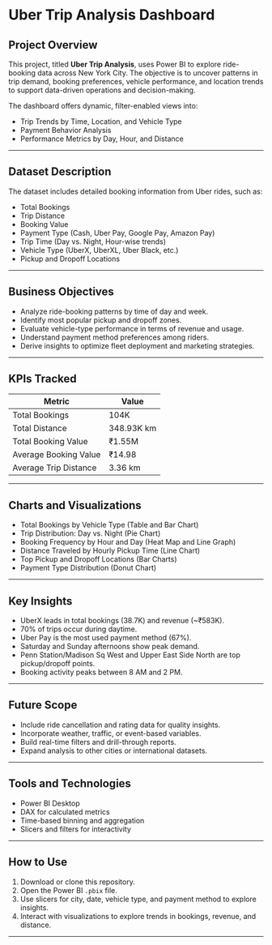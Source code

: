 # Uber Trip Analysis Dashboard

## Project Overview
This project, titled **Uber Trip Analysis**, uses Power BI to explore ride-booking data across New York City. The objective is to uncover patterns in trip demand, booking preferences, vehicle performance, and location trends to support data-driven operations and decision-making.

The dashboard offers dynamic, filter-enabled views into:
- Trip Trends by Time, Location, and Vehicle Type
- Payment Behavior Analysis
- Performance Metrics by Day, Hour, and Distance

---

## Dataset Description

The dataset includes detailed booking information from Uber rides, such as:

- Total Bookings
- Trip Distance
- Booking Value
- Payment Type (Cash, Uber Pay, Google Pay, Amazon Pay)
- Trip Time (Day vs. Night, Hour-wise trends)
- Vehicle Type (UberX, UberXL, Uber Black, etc.)
- Pickup and Dropoff Locations

---

## Business Objectives

- Analyze ride-booking patterns by time of day and week.
- Identify most popular pickup and dropoff zones.
- Evaluate vehicle-type performance in terms of revenue and usage.
- Understand payment method preferences among riders.
- Derive insights to optimize fleet deployment and marketing strategies.

---

## KPIs Tracked

| Metric                   | Value         |
|--------------------------|---------------|
| Total Bookings           | 104K          |
| Total Distance           | 348.93K km    |
| Total Booking Value      | ₹1.55M        |
| Average Booking Value    | ₹14.98        |
| Average Trip Distance    | 3.36 km       |

---

## Charts and Visualizations

- Total Bookings by Vehicle Type (Table and Bar Chart)
- Trip Distribution: Day vs. Night (Pie Chart)
- Booking Frequency by Hour and Day (Heat Map and Line Graph)
- Distance Traveled by Hourly Pickup Time (Line Chart)
- Top Pickup and Dropoff Locations (Bar Charts)
- Payment Type Distribution (Donut Chart)

---

## Key Insights

- UberX leads in total bookings (38.7K) and revenue (~₹583K).
- 70% of trips occur during daytime.
- Uber Pay is the most used payment method (67%).
- Saturday and Sunday afternoons show peak demand.
- Penn Station/Madison Sq West and Upper East Side North are top pickup/dropoff points.
- Booking activity peaks between 8 AM and 2 PM.

---

## Future Scope

- Include ride cancellation and rating data for quality insights.
- Incorporate weather, traffic, or event-based variables.
- Build real-time filters and drill-through reports.
- Expand analysis to other cities or international datasets.

---

## Tools and Technologies

- Power BI Desktop
- DAX for calculated metrics
- Time-based binning and aggregation
- Slicers and filters for interactivity

---

## How to Use

1. Download or clone this repository.
2. Open the Power BI `.pbix` file.
3. Use slicers for city, date, vehicle type, and payment method to explore insights.
4. Interact with visualizations to explore trends in bookings, revenue, and distance.

---


